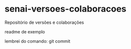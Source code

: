 # senai-versoes-colaboracoes
Repositório de versões e colaborações

readme de exemplo

lembrei do comando: git commit
